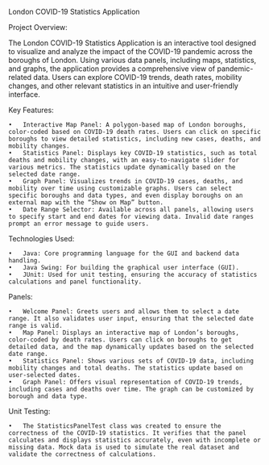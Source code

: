 London COVID-19 Statistics Application

Project Overview:

The London COVID-19 Statistics Application is an interactive tool designed to visualize and analyze the impact of the COVID-19 pandemic across the boroughs of London. Using various data panels, including maps, statistics, and graphs, the application provides a comprehensive view of pandemic-related data. Users can explore COVID-19 trends, death rates, mobility changes, and other relevant statistics in an intuitive and user-friendly interface.

Key Features:

	•	Interactive Map Panel: A polygon-based map of London boroughs, color-coded based on COVID-19 death rates. Users can click on specific boroughs to view detailed statistics, including new cases, deaths, and mobility changes.
	•	Statistics Panel: Displays key COVID-19 statistics, such as total deaths and mobility changes, with an easy-to-navigate slider for various metrics. The statistics update dynamically based on the selected date range.
	•	Graph Panel: Visualizes trends in COVID-19 cases, deaths, and mobility over time using customizable graphs. Users can select specific boroughs and data types, and even display boroughs on an external map with the “Show on Map” button.
	•	Date Range Selector: Available across all panels, allowing users to specify start and end dates for viewing data. Invalid date ranges prompt an error message to guide users.

Technologies Used:

	•	Java: Core programming language for the GUI and backend data handling.
	•	Java Swing: For building the graphical user interface (GUI).
	•	JUnit: Used for unit testing, ensuring the accuracy of statistics calculations and panel functionality.

Panels:

	•	Welcome Panel: Greets users and allows them to select a date range. It also validates user input, ensuring that the selected date range is valid.
	•	Map Panel: Displays an interactive map of London’s boroughs, color-coded by death rates. Users can click on boroughs to get detailed data, and the map dynamically updates based on the selected date range.
	•	Statistics Panel: Shows various sets of COVID-19 data, including mobility changes and total deaths. The statistics update based on user-selected dates.
	•	Graph Panel: Offers visual representation of COVID-19 trends, including cases and deaths over time. The graph can be customized by borough and data type.

Unit Testing:

	•	The StatisticsPanelTest class was created to ensure the correctness of the COVID-19 statistics. It verifies that the panel calculates and displays statistics accurately, even with incomplete or missing data. Mock data is used to simulate the real dataset and validate the correctness of calculations.
